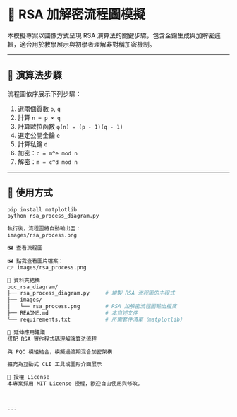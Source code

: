 # 🔐 RSA 加解密流程圖模擬

本模擬專案以圖像方式呈現 RSA 演算法的關鍵步驟，包含金鑰生成與加解密邏輯，適合用於教學展示與初學者理解非對稱加密機制。

---

## 📌 演算法步驟

流程圖依序展示下列步驟：

1. 選兩個質數 `p`, `q`  
2. 計算 `n = p × q`  
3. 計算歐拉函數 `φ(n) = (p - 1)(q - 1)`  
4. 選定公開金鑰 `e`  
5. 計算私鑰 `d`  
6. 加密：`c = m^e mod n`  
7. 解密：`m = c^d mod n`  

---

## 🧪 使用方式

```bash
pip install matplotlib
python rsa_process_diagram.py

執行後，流程圖將自動輸出至：
images/rsa_process.png

🖼️ 查看流程圖

🖼️ 點我查看圖片檔案：
👉 images/rsa_process.png

📁 資料夾結構
pqc_rsa_diagram/
├── rsa_process_diagram.py     # 繪製 RSA 流程圖的主程式
├── images/
│   └── rsa_process.png        # RSA 加解密流程圖輸出檔案
├── README.md                  # 本自述文件
└── requirements.txt           # 所需套件清單（matplotlib）

🧩 延伸應用建議
搭配 RSA 實作程式碼理解演算法流程

與 PQC 模組結合，模擬過渡期混合加密架構

擴充為互動式 CLI 工具或圖形介面展示

📄 授權 License
本專案採用 MIT License 授權，歡迎自由使用與修改。



---

